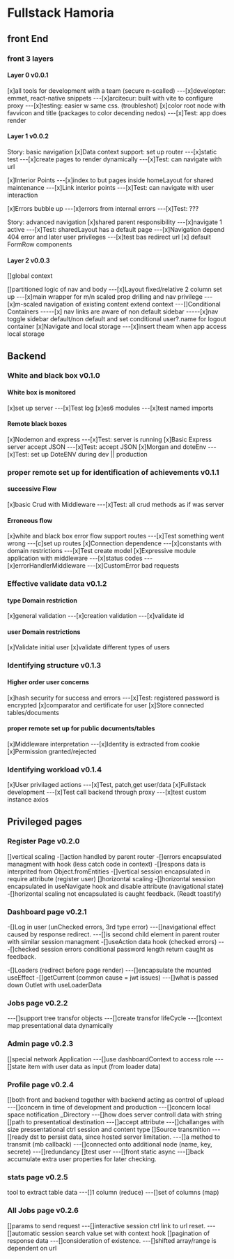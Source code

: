 # Fullstack Hamoria

## front End

### front 3 layers

#### Layer 0 v0.0.1

[x]all tools for development with a team (secure n-scalled)
---[x]developter: emmet, react-native snippets
---[x]arcitecur: built with vite to configure proxy
---[x]testing: easier w same css. (troubleshot)
[x]color root node with favvicon and title (packages to color decending nedos)
---[x]Test: app does render

#### Layer 1 v0.0.2

Story: basic navigation
[x]Data context support: set up router
---[x]static test
---[x]create pages to render dynamically
---[x]Test: can navigate with url

[x]Interior Points
---[x]index to but pages inside homeLayout for shared maintenance
---[x]Link interior points
---[x]Test: can navigate with user interaction

[x]Errors bubble up
---[x]errors from internal errors
---[x]Test: ???

Story: advanced navigation
[x]shared parent responsibility
---[x]navigate 1 active
---[x]Test: sharedLayout has a default page
---[x]Navigation depend 404 error and later user privileges
---[x]test bas redirect url
[x] default FormRow components

#### Layer 2 v0.0.3

[]global context

[]partitioned logic of nav and body
---[x]Layout fixed/relative 2 column set up
---[x]main wrapper for m/n scaled prop drilling and nav privilege
---[x]m-scaled navigation of existing content extend context
---[]Conditional Containers
-----[x] nav links are aware of non default sidebar
-----[x]nav toggle sidebar default/non default and set conditional user?.name for logout container
[x]Navigate and local storage
---[x]insert theam when app access local storage

## Backend

### White and black box v0.1.0

#### White box is monitored

[x]set up server
---[x]Test log
[x]es6 modules
---[x]test named imports

#### Remote black boxes

[x]Nodemon and express
---[x]Test: server is running
[x]Basic Express server accept JSON
---[x]Test: accept JSON
[x]Morgan and doteEnv
---[x]Test: set up DoteENV during dev || production

### proper remote set up for identification of achievements v0.1.1

#### successive Flow

[x]basic Crud with Middleware
---[x]Test: all crud methods as if was server

#### Erroneous flow

[x]white and black box error flow support routes
---[x]Test something went wrong
---[c]set up routes
[x]Connection dependence
---[x]constants with domain restrictions
---[x]Test create model
[x]Expressive module application with middleware
---[x]status codes
---[x]errorHandlerMiddleware
---[x]CustomError bad requests

### Effective validate data v0.1.2

#### type Domain restriction

[x]general validation
---[x]creation validation
---[x]validate id

#### user Domain restrictions

[x]Validate initial user
[x]validate different types of users

### Identifying structure v0.1.3

#### Higher order user concerns

[x]hash security for success and errors
---[x]Test: registered password is encrypted
[x]comparator and certificate for user
[x]Store connected tables/documents

#### proper remote set up for public documents/tables

[x]Middleware interpretation
---[x]Identity is extracted from cookie
[x]Permission granted/rejected

### Identifying workload v0.1.4

[x]User privilaged actions
---[x]Test, patch,get user/data
[x]Fullstack development
---[x]Test call backend through proxy
---[x]test custom instance axios

## Privileged pages

### Register Page v0.2.0

[]vertical scaling
-[]action handled by parent router
-[]errors encapsulated managment with hook (less catch code in context)
-[]respons data is interprited from Object.fromEntities
-[]vertical session encapsulated in require attribute (register user)
[]horizontal scaling
-[]horizontal sessiion encapsulated in useNavigate hook and disable attribute (navigational state)
-[]horizontal scaling not encapsulated is caught feedback. (Readt toastify)

### Dashboard page v0.2.1

-[]Log in user (unChecked errors, 3rd type error)
---[]navigational effect caused by response redirect.
---[]is second child element in parent router with similar session managment
-[]useAction data hook (checked errors)
---[]checked session errors conditional password length return caught as feedback.

-[]Loaders (redirect before page render)
---[]encapsulate the mounted useEffect
-[]getCurrent (common cause = jwt issues)
---[]what is passed down Outlet with useLoaderData

### Jobs page v0.2.2

---[]support tree transfor objects
---[]create transfor lifeCycle
---[]context map presentational data dynamically

### Admin page v0.2.3

[]special network Application
---[]use dashboardContext to access role
---[]state item with user data as input (from loader data)

### Profile page v0.2.4

[]both front and backend together with backend acting as control of upload
---[]concern in time of development and production
---[]concern local space notification \_Directory
---[]how does server controll data with string
[]path to presentatioal destination
---[]accept attribute
---[]challanges with size pressentational ctrl session and content type
[]Source transmition
---[]ready dst to persist data, since hosted server limitation.
---[]a method to transmit (mb callback)
---[]connected onto additional node (name, key, secrete)
---[]redundancy
[]test user
---[]front static async
---[]back accumulate extra user properties for later checking.

### stats page v0.2.5

tool to extract table data
---[]1 column (reduce)
---[]set of columns (map)

### All Jobs page v0.2.6

[]params to send request
---[]interactive session ctrl link to url reset.
---[]automatic session search value set with context hook
[]pagination of response data
---[]consideration of existence.
---[]shifted array/range is dependent on url

